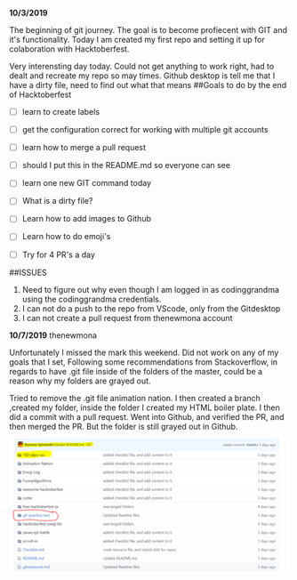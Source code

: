 **10/3/2019**

The beginning of git journey. 
The goal is to become profiecent with GIT and it's functionality. 
Today I am created my first repo and setting it up for colaboration with Hacktoberfest. 

Very interensting day today. 
Could not get anything to work right, had to dealt and recreate my repo so may times. 
Github desktop is tell me that I have a dirty file, need to find out what that means 
 ##Goals to do by the end of Hacktoberfest  

 * [ ] learn to create labels 
 * [ ] get the configuration correct for working with multiple git accounts 
 * [ ] learn how to merge a pull request 
 * [ ] should I put this in the README.md so everyone can see 
 * [ ] learn one new GIT command today 
 * [ ] What is a dirty file?
 * [ ] Learn how to add images to Github
 * [ ] Learn how to do emoji's
 * [ ] Try for 4 PR's a day 
 
 
 ##ISSUES  
1. Need to figure out why even though I am logged in as codinggrandma using the codinggrandma credentials. 
2. I can not do a push to the repo from VScode, only from the Gitdesktop
3. I can not create a pull request from thenewmona account

**10/7/2019** thenewmona

Unfortunately I missed the mark this weekend.
Did not work on any of my goals that I set, 
Following some recommendations from Stackoverflow, in regards to have .git file inside of the folders of the master, could be a reason why my folders are grayed out. 

Tried to remove the .git file animation nation.
I then created a branch ,created my folder, inside the folder I created my HTML boiler plate. 
I then did a commit with a pull request. 
Went into Github, and verified the PR, and then merged the PR. 
But the folder is still grayed out in Github. 

![grayed out folders issues](/git-practice-test/images/github-gray-folder.png)